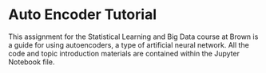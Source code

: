 # Auto Encoder Tutorial
This assignment for the Statistical Learning and Big Data course at Brown is a guide for using autoencoders, a type of artificial neural network. All the code and topic introduction materials are contained within the Jupyter Notebook file.
